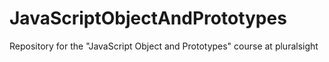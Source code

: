 # JavaScriptObjectAndPrototypes
Repository for the "JavaScript Object and Prototypes" course at pluralsight
